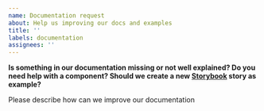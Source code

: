 ```yaml
---
name: Documentation request
about: Help us improving our docs and examples
title: ''
labels: documentation
assignees: ''
---
```


**Is something in our documentation missing or not well explained? Do you need help with a component? Should
we create a new [Storybook](https://mistica-web.now.sh/) story as example?**

Please describe how can we improve our documentation
